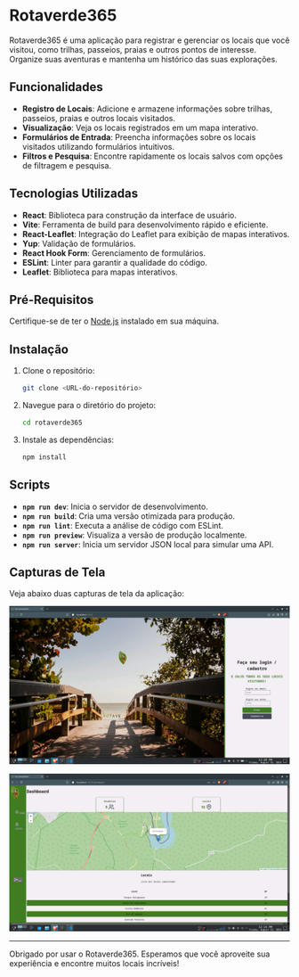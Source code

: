 # Rotaverde365

Rotaverde365 é uma aplicação para registrar e gerenciar os locais que você visitou, como trilhas, passeios, praias e outros pontos de interesse. Organize suas aventuras e mantenha um histórico das suas explorações.

## Funcionalidades

- **Registro de Locais**: Adicione e armazene informações sobre trilhas, passeios, praias e outros locais visitados.
- **Visualização**: Veja os locais registrados em um mapa interativo.
- **Formulários de Entrada**: Preencha informações sobre os locais visitados utilizando formulários intuitivos.
- **Filtros e Pesquisa**: Encontre rapidamente os locais salvos com opções de filtragem e pesquisa.

## Tecnologias Utilizadas

- **React**: Biblioteca para construção da interface de usuário.
- **Vite**: Ferramenta de build para desenvolvimento rápido e eficiente.
- **React-Leaflet**: Integração do Leaflet para exibição de mapas interativos.
- **Yup**: Validação de formulários.
- **React Hook Form**: Gerenciamento de formulários.
- **ESLint**: Linter para garantir a qualidade do código.
- **Leaflet**: Biblioteca para mapas interativos.

## Pré-Requisitos

Certifique-se de ter o [Node.js](https://nodejs.org/) instalado em sua máquina.

## Instalação

1. Clone o repositório:

    ```bash
    git clone <URL-do-repositório>
    ```

2. Navegue para o diretório do projeto:

    ```bash
    cd rotaverde365
    ```

3. Instale as dependências:

    ```bash
    npm install
    ```

## Scripts

- **`npm run dev`**: Inicia o servidor de desenvolvimento.
- **`npm run build`**: Cria uma versão otimizada para produção.
- **`npm run lint`**: Executa a análise de código com ESLint.
- **`npm run preview`**: Visualiza a versão de produção localmente.
- **`npm run server`**: Inicia um servidor JSON local para simular uma API.

## Capturas de Tela

Veja abaixo duas capturas de tela da aplicação:

![Tela de Login](src/assets/pictures/login_rotaverde365_v0.1.png)

![Tela de Dashboard](src/assets/pictures/dashboard_rotaverde365_v0.1.png)

---

Obrigado por usar o Rotaverde365. Esperamos que você aproveite sua experiência e encontre muitos locais incríveis!
